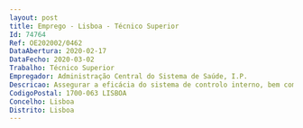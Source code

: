 ```yaml
--- 
layout: post
title: Emprego - Lisboa - Técnico Superior
Id: 74764
Ref: OE202002/0462
DataAbertura: 2020-02-17
DataFecho: 2020-03-02
Trabalho: Técnico Superior
Empregador: Administração Central do Sistema de Saúde, I.P.
Descricao: Assegurar a eficácia do sistema de controlo interno, bem como, contribuir para o seu aperfeiçoamento Identificar e promover as melhores práticas no âmbito da prevenção e mitigação de riscos financeiros e de governação Desenvolver a auditoria interna  Acompanhar o planeamento de trabalhos dos auditores externos de todas as entidades com competência de fiscalização e avaliação no âmbito do controlo interno e da auditoria financeira Colaborar e acompanhar projetos para os quais seja designado Emissão e pareceres sobre matérias diversas e responder a pedidos pontuais e ou a entidades externas com responsabilidades ao nível do controlo.
CodigoPostal: 1700-063 LISBOA
Concelho: Lisboa
Distrito: Lisboa
--- 
```

